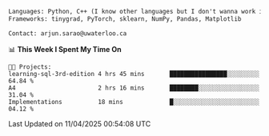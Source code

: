 ```txt
Languages: Python, C++ (I know other languages but I don't wanna work in em)
Frameworks: tinygrad, PyTorch, sklearn, NumPy, Pandas, Matplotlib

Contact: arjun.sarao@uwaterloo.ca
```

<!--START_SECTION:waka-->
📊 **This Week I Spent My Time On** 

```text
🐱‍💻 Projects: 
learning-sql-3rd-edition 4 hrs 45 mins       ████████████████░░░░░░░░░   64.84 % 
A4                       2 hrs 16 mins       ████████░░░░░░░░░░░░░░░░░   31.04 % 
Implementations          18 mins             █░░░░░░░░░░░░░░░░░░░░░░░░   04.12 % 
```


 Last Updated on 11/04/2025 00:54:08 UTC
<!--END_SECTION:waka-->
